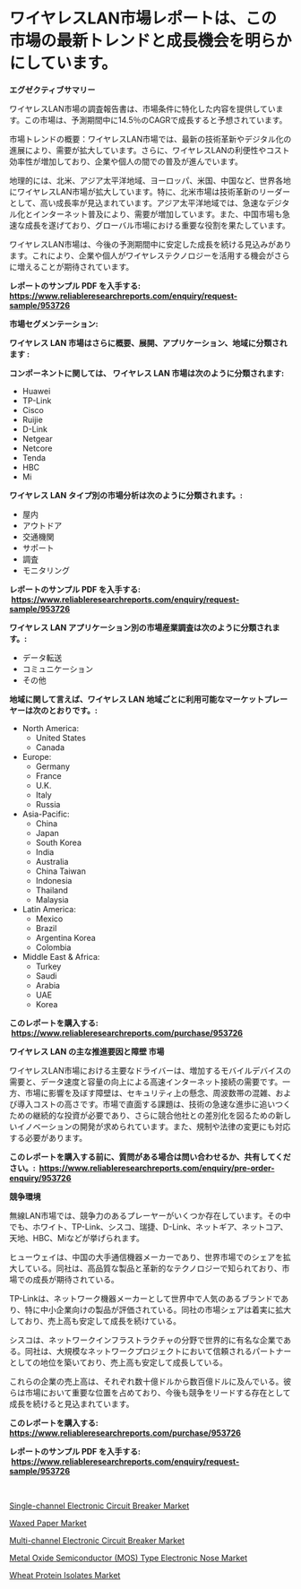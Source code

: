 <p><h1>ワイヤレスLAN市場レポートは、この市場の最新トレンドと成長機会を明らかにしています。</h1></p><p><strong>エグゼクティブサマリー</strong></p>
<p><p>ワイヤレスLAN市場の調査報告書は、市場条件に特化した内容を提供しています。この市場は、予測期間中に14.5％のCAGRで成長すると予想されています。</p><p>市場トレンドの概要：ワイヤレスLAN市場では、最新の技術革新やデジタル化の進展により、需要が拡大しています。さらに、ワイヤレスLANの利便性やコスト効率性が増加しており、企業や個人の間での普及が進んでいます。</p><p>地理的には、北米、アジア太平洋地域、ヨーロッパ、米国、中国など、世界各地にワイヤレスLAN市場が拡大しています。特に、北米市場は技術革新のリーダーとして、高い成長率が見込まれています。アジア太平洋地域では、急速なデジタル化とインターネット普及により、需要が増加しています。また、中国市場も急速な成長を遂げており、グローバル市場における重要な役割を果たしています。</p><p>ワイヤレスLAN市場は、今後の予測期間中に安定した成長を続ける見込みがあります。これにより、企業や個人がワイヤレステクノロジーを活用する機会がさらに増えることが期待されています。</p></p>
<p><strong>レポートのサンプル PDF を入手する: <a href="https://www.reliableresearchreports.com/enquiry/request-sample/953726">https://www.reliableresearchreports.com/enquiry/request-sample/953726</a></strong></p>
<p><strong>市場セグメンテーション:</strong></p>
<p><strong> ワイヤレス LAN 市場はさらに概要、展開、アプリケーション、地域に分類されます :</strong></p>
<p><strong>コンポーネントに関しては、 ワイヤレス LAN 市場は次のように分類されます: &nbsp;</strong></p>
<p><ul><li>Huawei</li><li>TP-Link</li><li>Cisco</li><li>Ruijie</li><li>D-Link</li><li>Netgear</li><li>Netcore</li><li>Tenda</li><li>HBC</li><li>Mi</li></ul></p>
<p><strong> ワイヤレス LAN タイプ別の市場分析は次のように分類されます。:</strong></p>
<p><ul><li>屋内</li><li>アウトドア</li><li>交通機関</li><li>サポート</li><li>調査</li><li>モニタリング</li></ul></p>
<p><strong>レポートのサンプル PDF を入手する: &nbsp;<a href="https://www.reliableresearchreports.com/enquiry/request-sample/953726">https://www.reliableresearchreports.com/enquiry/request-sample/953726</a></strong></p>
<p><strong> ワイヤレス LAN アプリケーション別の市場産業調査は次のように分類されます。:</strong></p>
<p><ul><li>データ転送</li><li>コミュニケーション</li><li>その他</li></ul></p>
<p><strong>地域に関して言えば、ワイヤレス LAN 地域ごとに利用可能なマーケットプレーヤーは次のとおりです。:</strong></p>
<p><ul>
    <li>
        North America:
        <ul>
            <li>United States</li>
            <li>Canada</li>
        </ul>
    </li>
    <li>
        Europe:
        <ul>
            <li>Germany</li>
            <li>France</li>
            <li>U.K.</li>
            <li>Italy</li>
            <li>Russia</li>
        </ul>
    </li>
    <li>
        Asia-Pacific:
        <ul>
            <li>China</li>
            <li>Japan</li>
            <li>South Korea</li>
            <li>India</li>
            <li>Australia</li>
            <li>China Taiwan</li>
            <li>Indonesia</li>
            <li>Thailand</li>
            <li>Malaysia</li>
        </ul>
    </li>
    <li>
        Latin America:
        <ul>
            <li>Mexico</li>
            <li>Brazil</li>
            <li>Argentina Korea</li>
            <li>Colombia</li>
        </ul>
    </li>
    <li>
        Middle East & Africa:
        <ul>
            <li>Turkey</li>
            <li>Saudi</li>
            <li>Arabia</li>
            <li>UAE</li>
            <li>Korea</li>
        </ul>
    </li>
    </ul></p>
<p><strong>このレポートを購入する: &nbsp;<a href="https://www.reliableresearchreports.com/purchase/953726">https://www.reliableresearchreports.com/purchase/953726</a></strong></p>
<p><strong>ワイヤレス LAN の主な推進要因と障壁 市場</strong></p>
<p><p>ワイヤレスLAN市場における主要なドライバーは、増加するモバイルデバイスの需要と、データ速度と容量の向上による高速インターネット接続の需要です。一方、市場に影響を及ぼす障壁は、セキュリティ上の懸念、周波数帯の混雑、および導入コストの高さです。市場で直面する課題は、技術の急速な進歩に追いつくための継続的な投資が必要であり、さらに競合他社との差別化を図るための新しいイノベーションの開発が求められています。また、規制や法律の変更にも対応する必要があります。</p></p>
<p><strong>このレポートを購入する前に、質問がある場合は問い合わせるか、共有してください。:&nbsp; <a href="https://www.reliableresearchreports.com/enquiry/pre-order-enquiry/953726">https://www.reliableresearchreports.com/enquiry/pre-order-enquiry/953726</a></strong></p>
<p><strong>競争環境</strong></p>
<p><p>無線LAN市場では、競争力のあるプレーヤーがいくつか存在しています。その中でも、ホワイト、TP-Link、シスコ、瑞捷、D-Link、ネットギア、ネットコア、天地、HBC、Miなどが挙げられます。</p><p>ヒューウェイは、中国の大手通信機器メーカーであり、世界市場でのシェアを拡大している。同社は、高品質な製品と革新的なテクノロジーで知られており、市場での成長が期待されている。</p><p>TP-Linkは、ネットワーク機器メーカーとして世界中で人気のあるブランドであり、特に中小企業向けの製品が評価されている。同社の市場シェアは着実に拡大しており、売上高も安定して成長を続けている。</p><p>シスコは、ネットワークインフラストラクチャの分野で世界的に有名な企業である。同社は、大規模なネットワークプロジェクトにおいて信頼されるパートナーとしての地位を築いており、売上高も安定して成長している。</p><p>これらの企業の売上高は、それぞれ数十億ドルから数百億ドルに及んでいる。彼らは市場において重要な位置を占めており、今後も競争をリードする存在として成長を続けると見込まれています。</p></p>
<p><strong>このレポートを購入する: &nbsp; <a href="https://www.reliableresearchreports.com/purchase/953726">https://www.reliableresearchreports.com/purchase/953726</a></strong></p>
<p><strong>レポートのサンプル PDF を入手する: &nbsp;<a href="https://www.reliableresearchreports.com/enquiry/request-sample/953726">https://www.reliableresearchreports.com/enquiry/request-sample/953726</a></strong><strong></strong></p>
<p>&nbsp;</p>
<p><p><a href="https://artistic-helicopter-ca9.notion.site/Single-channel-Electronic-Circuit-Breaker-Market-Size-2024-2031-Global-Industrial-Analysis-Key-Ge-8470c9b0900743e59f3c1e5b4e641d3f">Single-channel Electronic Circuit Breaker Market</a></p><p><a href="https://view.publitas.com/reportprime-1/waxed-paper-market-research-report-provides-critical-insights-that-can-help-shape-business-development-and-investment-strategies/">Waxed Paper Market</a></p><p><a href="https://valiant-lunge-8fe.notion.site/Multi-channel-Electronic-Circuit-Breaker-Market-Provides-a-Comprehensive-Analysis-Including-a-Macro--a8822a47c7284e7e87f82d148fec8397">Multi-channel Electronic Circuit Breaker Market</a></p><p><a href="https://picayune-night-cbd.notion.site/Metal-Oxide-Semiconductor-MOS-Type-Electronic-Nose-Market-Research-Report-Reveals-The-Latest-Trend-f37f12d0393845ecbc00118124cd8c8d">Metal Oxide Semiconductor (MOS) Type Electronic Nose Market</a></p><p><a href="https://view.publitas.com/reportprime-1/wheat-protein-isolates-market-research-report-unlocks-analysis-on-the-market-financial-status-market-size-and-market-revenue-upto-2031/">Wheat Protein Isolates Market</a></p></p>